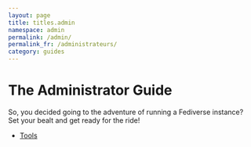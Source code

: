 ```yaml
---
layout: page
title: titles.admin
namespace: admin
permalink: /admin/
permalink_fr: /administrateurs/
category: guides
---
```


# The Administrator Guide

So, you decided going to the adventure of running a Fediverse instance? Set your bealt and get ready for the ride!

* [Tools](/admin/tools/)

